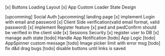 [x] Buttons Loading Layout
[x] App Custom Loader State Design

<!-- Auth Todos -->

[upcomming] Social Auth
[upcomming] landing page
[x] implement Login with email and password
[x] Client Side verification(valid email format, valid password)
[x] implement Register feature
[x] pwd and pwdConfirm should be verified in the client side
[x] Sessions Security
[x] register user to DB
[x] manage auth state
[todo] Handle App Notification
[todo] App Logic
[todo] AppSpinner custom message
[todo] Image picker limit with error msg
[todo] fix d&d drag bugs
[todo] disable buttons until links is saved
